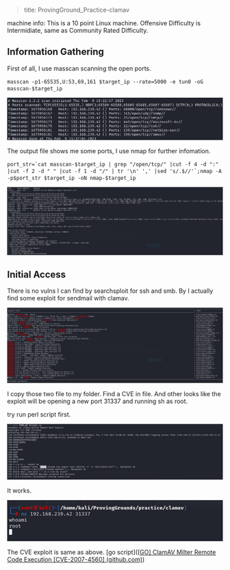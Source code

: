 > title: ProvingGround_Practice-clamav

machine info: This is a 10 point Linux machine. Offensive Difficulty is Intermidiate, same as Community Rated Difficulty.

## Information Gathering

First of all, I use masscan scanning the open ports.

```
masscan -p1-65535,U:53,69,161 $target_ip --rate=5000 -e tun0 -oG masscan-$target_ip
```

![image-20230209235327810](https://raw.githubusercontent.com/lant34m/pic/main/img/image-20230209235327810.png)

The output file shows me some ports, I use nmap for further infomation.

```
port_str=`cat masscan-$target_ip | grep "/open/tcp/" |cut -f 4 -d ":" |cut -f 2 -d " " |cut -f 1 -d "/" | tr '\n' ',' |sed 's/.$//'`;nmap -A -p$port_str $target_ip -oN nmap-$target_ip
```

![image-20230209235339276](https://raw.githubusercontent.com/lant34m/pic/main/img/image-20230209235339276.png)

## Initial Access

There is no vulns I can find by searchsploit for ssh and smb. By I actually find some exploit for sendmail with clamav.

![image-20230209235552171](https://raw.githubusercontent.com/lant34m/pic/main/img/image-20230209235552171.png)

I copy those two file to my folder. Find a CVE in file. And other looks like the exploit will be opening a new port 31337 and running sh as root.

try run perl script first.

![image-20230210000145306](https://raw.githubusercontent.com/lant34m/pic/main/img/image-20230210000145306.png)

It works.

![image-20230210000242281](https://raw.githubusercontent.com/lant34m/pic/main/img/image-20230210000242281.png)

The CVE exploit is same as above. [go script]([[GO\] ClamAV Milter Remote Code Execution [CVE-2007-4560] (github.com)](https://gist.github.com/0xjbb/fdf1678addf0c957bf2b284b29e4dff4))
